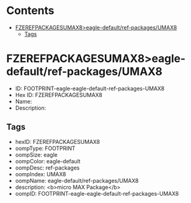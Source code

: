 



Contents
========

* [FZEREFPACKAGESUMAX8>eagle-default/ref-packages/UMAX8](#fzerefpackagesumax8eagle-defaultref-packagesumax8)
	* [Tags](#tags)

# FZEREFPACKAGESUMAX8>eagle-default/ref-packages/UMAX8

- ID: FOOTPRINT-eagle-eagle-default-ref-packages-UMAX8
- Hex ID: FZEREFPACKAGESUMAX8
- Name: 
- Description: 

## Tags

- hexID: FZEREFPACKAGESUMAX8
- oompType: FOOTPRINT
- oompSize: eagle
- oompColor: eagle-default
- oompDesc: ref-packages
- oompIndex: UMAX8
- oompName: eagle-default/ref-packages/UMAX8
- description: &lt;b&gt;micro MAX Package&lt;/b&gt;
- oompID: FOOTPRINT-eagle-eagle-default-ref-packages-UMAX8
